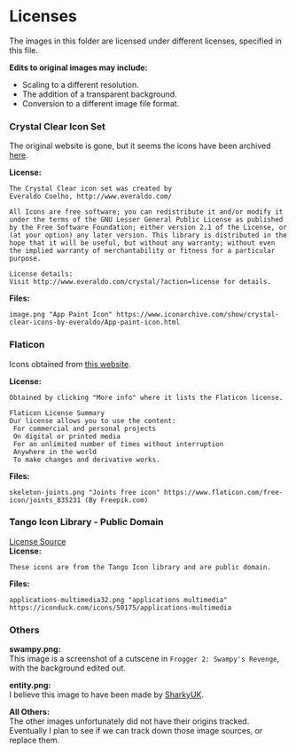 # Licenses
The images in this folder are licensed under different licenses, specified in this file.  

**Edits to original images may include:**  
 - Scaling to a different resolution.
 - The addition of a transparent background.
 - Conversion to a different image file format.

### Crystal Clear Icon Set
The original website is gone, but it seems the icons have been archived [here](https://www.iconarchive.com/show/crystal-clear-icons-by-everaldo.html).  

**License:**  
```
The Crystal Clear icon set was created by 
Everaldo Coelho, http://www.everaldo.com/

All Icons are free software; you can redistribute it and/or modify it under the terms of the GNU Lesser General Public License as published by the Free Software Foundation; either version 2.1 of the License, or (at your option) any later version. This library is distributed in the hope that it will be useful, but without any warranty; without even the implied warranty of merchantability or fitness for a particular purpose. 

License details:
Visit http://www.everaldo.com/crystal/?action=license for details.
```

**Files:**  
```
image.png "App Paint Icon" https://www.iconarchive.com/show/crystal-clear-icons-by-everaldo/App-paint-icon.html
```

### Flaticon
Icons obtained from [this website](https://www.flaticon.com/).  

**License:**  
```
Obtained by clicking "More info" where it lists the Flaticon license.

Flaticon License Summary
Our license allows you to use the content:
 For commercial and personal projects
 On digital or printed media
 For an unlimited number of times without interruption
 Anywhere in the world
 To make changes and derivative works.
```

**Files:**  
```
skeleton-joints.png "Joints free icon" https://www.flaticon.com/free-icon/joints_835231 (By Freepik.com)
```

### Tango Icon Library - Public Domain
[License Source](https://github.com/NationalSecurityAgency/ghidra/blob/master/licenses/Tango_Icons_-_Public_Domain.txt)  
**License:**  
```
These icons are from the Tango Icon library and are public domain.
```

**Files:**  
```
applications-multimedia32.png "applications multimedia" https://iconduck.com/icons/50175/applications-multimedia
```

### Others
**swampy.png:**  
This image is a screenshot of a cutscene in `Frogger 2: Swampy's Revenge`, with the background edited out.  

**entity.png:**  
I believe this image to have been made by [SharkyUK](https://github.com/andyeder).  

**All Others:**  
The other images unfortunately did not have their origins tracked. Eventually I plan to see if we can track down those image sources, or replace them.